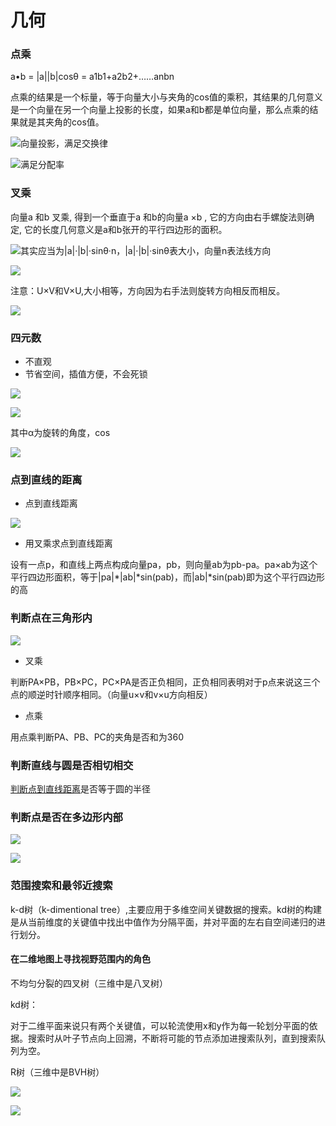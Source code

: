 # 几何

### 点乘

a•b = \|a\|\|b\|cosθ = a1b1+a2b2+……anbn

点乘的结果是一个标量，等于向量大小与夹角的cos值的乘积，其结果的几何意义是一个向量在另一个向量上投影的长度，如果a和b都是单位向量，那么点乘的结果就是其夹角的cos值。

![&#x5411;&#x91CF;&#x6295;&#x5F71;&#xFF0C;&#x6EE1;&#x8DB3;&#x4EA4;&#x6362;&#x5F8B;](../.gitbook/assets/image%20%2832%29.png)

![&#x6EE1;&#x8DB3;&#x5206;&#x914D;&#x7387;](../.gitbook/assets/image%20%286%29.png)

### 叉乘

向量a 和b 叉乘, 得到一个垂直于a 和b的向量a ×b , 它的方向由右手螺旋法则确定, 它的长度几何意义是a和b张开的平行四边形的面积。

![&#x5176;&#x5B9E;&#x5E94;&#x5F53;&#x4E3A;\|a\|&#xB7;\|b\|&#xB7;sin&#x3B8;&#xB7;n&#xFF0C;\|a\|&#xB7;\|b\|&#xB7;sin&#x3B8;&#x8868;&#x5927;&#x5C0F;&#xFF0C;&#x5411;&#x91CF;n&#x8868;&#x6CD5;&#x7EBF;&#x65B9;&#x5411;](../.gitbook/assets/image%20%2841%29.png)

![](../.gitbook/assets/image%20%2825%29.png)

注意：U×V和V×U,大小相等，方向因为右手法则旋转方向相反而相反。

![](../.gitbook/assets/image%20%2812%29.png)

### 四元数

* 不直观
* 节省空间，插值方便，不会死锁

![](../.gitbook/assets/image%20%2861%29.png)

![](../.gitbook/assets/image%20%2878%29.png)

其中α为旋转的角度，cos

![](../.gitbook/assets/image%20%2835%29.png)

### 点到直线的距离

* 点到直线距离

![](../.gitbook/assets/image%20%2867%29.png)

* 用叉乘求点到直线距离

设有一点p，和直线上两点构成向量pa，pb，则向量ab为pb-pa。pa×ab为这个平行四边形面积，等于\|pa\|\*\|ab\|\*sin\(pab\)，而\|ab\|\*sin\(pab\)即为这个平行四边形的高

### 判断点在三角形内

![](../.gitbook/assets/image%20%2850%29.png)

* 叉乘

判断PA×PB，PB×PC，PC×PA是否正负相同，正负相同表明对于p点来说这三个点的顺逆时针顺序相同。（向量u×v和v×u方向相反）

* 点乘

用点乘判断PA、PB、PC的夹角是否和为360

### 判断直线与圆是否相切相交

[判断点到直线距离](ji-he.md#dian-dao-zhi-xian-de-ju-li)是否等于圆的半径

### 判断点是否在多边形内部

![](../.gitbook/assets/image%20%2860%29.png)

![](../.gitbook/assets/image%20%2814%29.png)

### 范围搜索和最邻近搜索

k-d树（k-dimentional tree）,主要应用于多维空间关键数据的搜索。kd树的构建是从当前维度的关键值中找出中值作为分隔平面，并对平面的左右自空间递归的进行划分。

#### 在二维地图上寻找视野范围内的角色

不均匀分裂的四叉树（三维中是八叉树）

kd树：

对于二维平面来说只有两个关键值，可以轮流使用x和y作为每一轮划分平面的依据。搜索时从叶子节点向上回溯，不断将可能的节点添加进搜索队列，直到搜索队列为空。

R树（三维中是BVH树）

![](../.gitbook/assets/image%20%2870%29.png)

![](../.gitbook/assets/image%20%2854%29.png)

